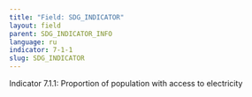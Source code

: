 ```yaml
---
title: "Field: SDG_INDICATOR"
layout: field
parent: SDG_INDICATOR_INFO
language: ru
indicator: 7-1-1
slug: SDG_INDICATOR
---
```

Indicator 7.1.1: Proportion of population with access to electricity
